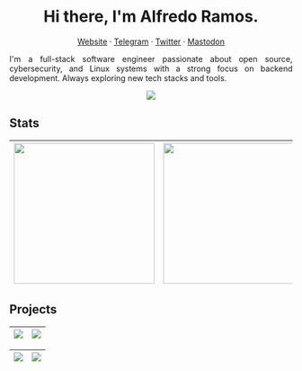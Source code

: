 <h1 align="center">Hi there, I'm Alfredo Ramos.</h1>
<p align="center">
	<a href="https://alfredoramos.mx">Website</a>
	·
	<a href="https://telegram.me/AlfredoRamos">Telegram</a>
	·
	<a href="https://twitter.com/varsmx">Twitter</a>
	·
	<a href="https://mastodon.social/@AlfredoRamos">Mastodon</a>
</p>

<p align="justify">I'm a full-stack software engineer passionate about open source, cybersecurity, and Linux systems with a strong focus on backend development. Always exploring new tech stacks and tools.</p>

<div align="center"><a href="https://github.com/AlfredoRamos"><img src="https://github-readme-streak-stats.herokuapp.com/?user=AlfredoRamos&mode=weekly&theme=transparent&hide_border=true" /></a></div>

## Stats

| <a href="https://github.com/AlfredoRamos"><img src="https://github-readme-stats.vercel.app/api?username=AlfredoRamos&custom_title=GitHub+Stats&show=reviews,prs_merged,prs_merged_percentage&show_icons=true&theme=transparent&hide_border=true" height=250 align="center" /></a> | <a href="https://github.com/AlfredoRamos"><img src="https://github-readme-stats.vercel.app/api/top-langs/?username=AlfredoRamos&layout=compact&langs_count=12&size_weight=0.5&count_weight=0.5&hide=javascript,html,css,scss&theme=transparent&hide_border=true" height=250 align="center" /></a> |
| :-------------------------------------------------------------------------------------------------------------------------------------------------------------------------------------------------------------------------------------------------------------------------------: | :-----------------------------------------------------------------------------------------------------------------------------------------------------------------------------------------------------------------------------------------------------------------------------------------------: |

## Projects

| <a href="https://github.com/AlfredoRamos/csp-reporter-backend"><img src="https://github-readme-stats.vercel.app/api/pin/?username=AlfredoRamos&repo=csp-reporter-backend&show_owner=true&theme=transparent&hide_border=true" /></a> | <a href="https://github.com/AlfredoRamos/csp-reporter-frontend"><img src="https://github-readme-stats.vercel.app/api/pin/?username=AlfredoRamos&repo=csp-reporter-frontend&show_owner=true&theme=transparent&hide_border=true" /></a> |
| :---------------------------------------------------------------------------------------------------------------------------------------------------------------------------------------------------------------------------------: | :-----------------------------------------------------------------------------------------------------------------------------------------------------------------------------------------------------------------------------------: |

| <a href="https://github.com/AlfredoRamos/csp-reporter-docker"><img src="https://github-readme-stats.vercel.app/api/pin/?username=AlfredoRamos&repo=csp-reporter-docker&show_owner=true&theme=transparent&hide_border=true" /></a> | <a href="https://gist.github.com/AlfredoRamos/63def9c77081a6dba7db38d3b0669cef"><img src="https://github-readme-stats.vercel.app/api/gist?id=63def9c77081a6dba7db38d3b0669cef&show_owner=true&theme=transparent&hide_border=true" /></a> |
| :-------------------------------------------------------------------------------------------------------------------------------------------------------------------------------------------------------------------------------: | :--------------------------------------------------------------------------------------------------------------------------------------------------------------------------------------------------------------------------------------: |

